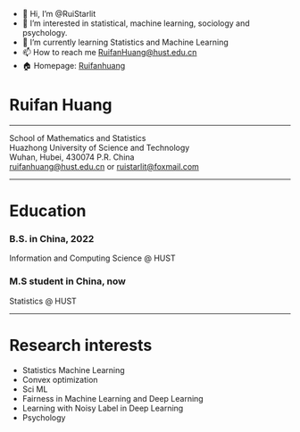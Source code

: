 - 👋 Hi, I’m @RuiStarlit
- 👀 I’m interested in statistical, machine learning, sociology and psychology.
- 🌱 I’m currently learning Statistics and Machine Learning
- 📫 How to reach me RuifanHuang@hust.edu.cn
- 🏠 Homepage: [Ruifanhuang](https://ruistarlit.github.io/)


# Ruifan Huang  
---

School of Mathematics and Statistics  
Huazhong University of Science and Technology  
Wuhan, Hubei, 430074 P.R. China  
ruifanhuang@hust.edu.cn or ruistarlit@foxmail.com

---
# Education  

### B.S. in China, 2022
Information and Computing Science @ HUST  

### M.S student in China, now
Statistics @ HUST  

---
# Research interests
- Statistics Machine Learning
- Convex optimization
- Sci ML
- Fairness in Machine Learning and Deep Learning
- Learning with Noisy Label in Deep Learning
- Psychology
<!---
RuiStarlit/RuiStarlit is a ✨ special ✨ repository because its `README.md` (this file) appears on your GitHub profile.
You can click the Preview link to take a look at your changes.
--->
